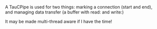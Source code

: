 A TauCPipe is used for two things: marking a connection (start and end), and managing data transfer (a buffer with read: and write:)

It may be made multi-thread aware if I have the time!